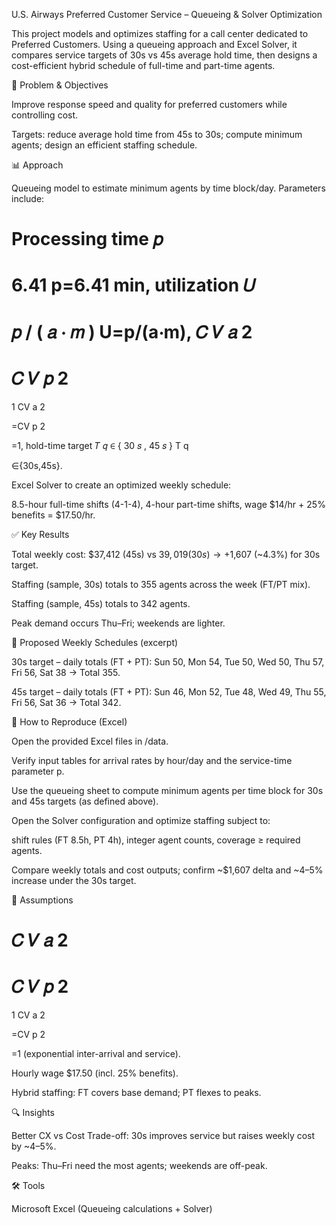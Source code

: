 U.S. Airways Preferred Customer Service – Queueing & Solver Optimization

This project models and optimizes staffing for a call center dedicated to Preferred Customers. Using a queueing approach and Excel Solver, it compares service targets of 30s vs 45s average hold time, then designs a cost-efficient hybrid schedule of full-time and part-time agents.

🧭 Problem & Objectives

Improve response speed and quality for preferred customers while controlling cost. 

Targets: reduce average hold time from 45s to 30s; compute minimum agents; design an efficient staffing schedule. 

📊 Approach

Queueing model to estimate minimum agents by time block/day. Parameters include:

Processing time 
𝑝
=
6.41
p=6.41 min, utilization 
𝑈
=
𝑝
/
(
𝑎
⋅
𝑚
)
U=p/(a⋅m), 
𝐶
𝑉
𝑎
2
=
𝐶
𝑉
𝑝
2
=
1
CV
a
2
	​

=CV
p
2
	​

=1, hold-time target 
𝑇
𝑞
∈
{
30
𝑠
,
45
𝑠
}
T
q
	​

∈{30s,45s}. 

Excel Solver to create an optimized weekly schedule:

8.5-hour full-time shifts (4-1-4), 4-hour part-time shifts, wage $14/hr + 25% benefits = $17.50/hr. 

✅ Key Results

Total weekly cost: $37,412 (45s) vs $39,019 (30s) → +$1,607 (~4.3%) for 30s target. 

Staffing (sample, 30s) totals to 355 agents across the week (FT/PT mix). 

Staffing (sample, 45s) totals to 342 agents. 

Peak demand occurs Thu–Fri; weekends are lighter. 

📅 Proposed Weekly Schedules (excerpt)

30s target – daily totals (FT + PT):
Sun 50, Mon 54, Tue 50, Wed 50, Thu 57, Fri 56, Sat 38 → Total 355. 

45s target – daily totals (FT + PT):
Sun 46, Mon 52, Tue 48, Wed 49, Thu 55, Fri 56, Sat 36 → Total 342.

🔁 How to Reproduce (Excel)

Open the provided Excel files in /data.

Verify input tables for arrival rates by hour/day and the service-time parameter p.

Use the queueing sheet to compute minimum agents per time block for 30s and 45s targets (as defined above). 

Open the Solver configuration and optimize staffing subject to:

shift rules (FT 8.5h, PT 4h), integer agent counts, coverage ≥ required agents. 

Compare weekly totals and cost outputs; confirm ~$1,607 delta and ~4–5% increase under the 30s target. 

🧠 Assumptions

𝐶
𝑉
𝑎
2
=
𝐶
𝑉
𝑝
2
=
1
CV
a
2
	​

=CV
p
2
	​

=1 (exponential inter-arrival and service).

Hourly wage $17.50 (incl. 25% benefits).

Hybrid staffing: FT covers base demand; PT flexes to peaks. 

🔍 Insights

Better CX vs Cost Trade-off: 30s improves service but raises weekly cost by ~4–5%. 

Peaks: Thu–Fri need the most agents; weekends are off-peak. 

🛠️ Tools

Microsoft Excel (Queueing calculations + Solver)
